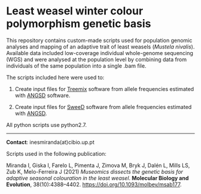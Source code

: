 # Least weasel winter colour polymorphism genetic basis

This repository contains custom-made scripts used for population genomic analyses and mapping of an adaptive trait of least weasels (*Mustela nivalis*). Available data included low-coverage individual whole-genome sequencing (WGS) and were analysed at the population level by combining data from individuals of the same population into a single .bam file.

The scripts included here were used to:

1. Create input files for [Treemix](https://bitbucket.org/nygcresearch/treemix/wiki/Home) software from allele frequencies estimated with [ANGSD](http://www.popgen.dk/angsd/index.php/ANGSD) software.

2. Create input files for [SweeD](https://cme.h-its.org/exelixis/web/software/sweed/) software from allele frequencies estimated with [ANGSD](http://www.popgen.dk/angsd/index.php/ANGSD).

All python scripts use python2.7.

---

**Contact**: inesmiranda(at)cibio.up.pt

Scripts used in the following publication:

Miranda I, Giska I, Farelo L, Pimenta J, Zimova M, Bryk J, Dalén L, Mills LS, Zub K, Melo-Ferreira J (2021) _Museomics dissects the genetic basis for adaptive seasonal colouration in the least weasel_. **Molecular Biology and Evolution**, 38(10):4388–4402. https://doi.org/10.1093/molbev/msab177.
